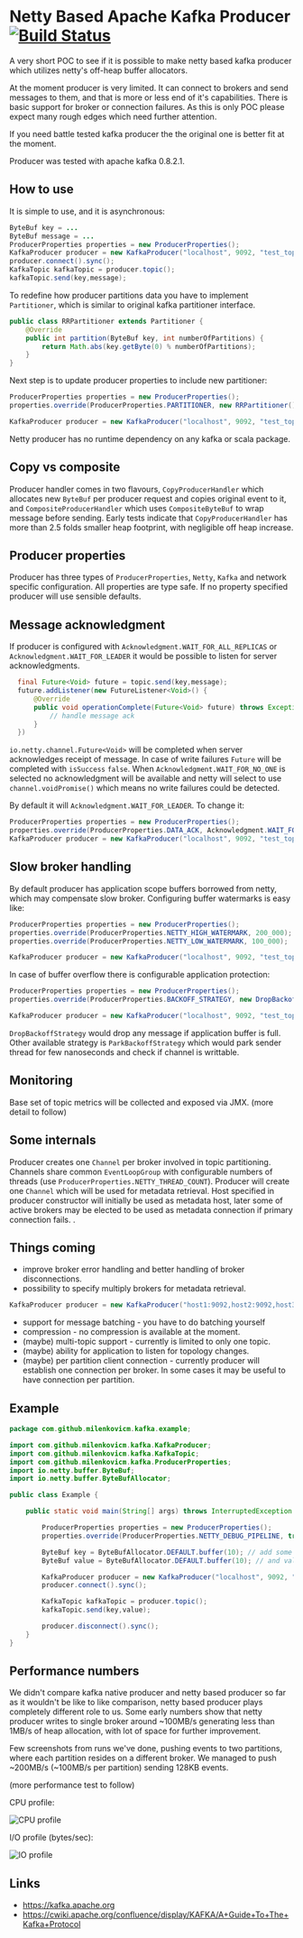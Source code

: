 # Netty Based Apache Kafka Producer [![Build Status](https://travis-ci.org/milenkovicm/netty-kafka-producer.svg)](https://travis-ci.org/milenkovicm/netty-kafka-producer)


A very short POC to see if it is possible to make netty based kafka producer which utilizes netty's off-heap buffer allocators.  

At the moment producer is very limited. It can connect to brokers and send messages to them, and that is more or less end of it's capabilities. 
There is basic support for broker or connection failures. As this is only POC please expect many rough edges which need further attention. 

If you need battle tested kafka producer the the original one is better fit at the moment.

Producer was tested with apache kafka 0.8.2.1.

## How to use

It is simple to use, and it is asynchronous: 

```java
ByteBuf key = ...
ByteBuf message = ...
ProducerProperties properties = new ProducerProperties();
KafkaProducer producer = new KafkaProducer("localhost", 9092, "test_topic", properties);
producer.connect().sync();
KafkaTopic kafkaTopic = producer.topic();
kafkaTopic.send(key,message);
```

To redefine how producer partitions data you have to implement `Partitioner`, which is similar to original kafka partitioner interface.

```java
public class RRPartitioner extends Partitioner {
    @Override
    public int partition(ByteBuf key, int numberOfPartitions) {
        return Math.abs(key.getByte(0) % numberOfPartitions);
    }
}
```

Next step is to update producer properties to include new partitioner:

```java
ProducerProperties properties = new ProducerProperties();
properties.override(ProducerProperties.PARTITIONER, new RRPartitioner());

KafkaProducer producer = new KafkaProducer("localhost", 9092, "test_topic", properties);
```

Netty producer has no runtime dependency on any kafka or scala package.

## Copy vs composite 

Producer handler comes in two flavours, `CopyProducerHandler` which allocates new `ByteBuf` per producer request and copies original event to it, 
and `CompositeProducerHandler` which uses `CompositeByteBuf` to wrap message before sending. Early tests indicate that `CopyProducerHandler` has more than
2.5 folds smaller heap footprint, with negligible off heap increase.

## Producer properties

Producer has three types of `ProducerProperties`, `Netty`, `Kafka` and network specific configuration. All properties are type safe.
If no property specified producer will use sensible defaults.

## Message acknowledgment

If producer is configured with `Acknowledgment.WAIT_FOR_ALL_REPLICAS` or `Acknowledgment.WAIT_FOR_LEADER` it would be possible 
to listen for server acknowledgments. 

```java
  final Future<Void> future = topic.send(key,message);
  future.addListener(new FutureListener<Void>() {
      @Override
      public void operationComplete(Future<Void> future) throws Exception {
          // handle message ack 
      }
  })
```

`io.netty.channel.Future<Void>` will be completed when server acknowledges receipt of message.
In case of write failures `Future` will be completed with `isSuccess` `false`. 
When `Acknowledgment.WAIT_FOR_NO_ONE` is selected no acknowledgment will be available and netty will select to use 
`channel.voidPromise()` which means no write failures could be detected. 

By default it will `Acknowledgment.WAIT_FOR_LEADER`. To change it: 

```java
ProducerProperties properties = new ProducerProperties();
properties.override(ProducerProperties.DATA_ACK, Acknowledgment.WAIT_FOR_NO_ONE);
KafkaProducer producer = new KafkaProducer("localhost", 9092, "test_topic", properties)
```

## Slow broker handling

By default producer has application scope buffers borrowed from netty, which may compensate slow broker. 
Configuring buffer watermarks is easy like:

```java
ProducerProperties properties = new ProducerProperties();
properties.override(ProducerProperties.NETTY_HIGH_WATERMARK, 200_000);
properties.override(ProducerProperties.NETTY_LOW_WATERMARK, 100_000);

KafkaProducer producer = new KafkaProducer("localhost", 9092, "test_topic", properties)
```
 
In case of buffer overflow there is configurable application protection:
  
```java
ProducerProperties properties = new ProducerProperties();
properties.override(ProducerProperties.BACKOFF_STRATEGY, new DropBackoffStrategy());

KafkaProducer producer = new KafkaProducer("localhost", 9092, "test_topic", properties)
```

`DropBackoffStrategy` would drop any message if application buffer is full. Other available strategy is `ParkBackoffStrategy` 
which would park sender thread for few nanoseconds and check if channel is writtable.


## Monitoring

Base set of topic metrics will be collected and exposed via JMX. (more detail to follow)


## Some internals 

Producer creates one `Channel` per broker involved in topic partitioning. 
Channels share common `EventLoopGroup` with configurable numbers of threads (use `ProducerProperties.NETTY_THREAD_COUNT`).
Producer will create one `Channel` which will be used for metadata retrieval. 
Host specified in producer constructor will initially be used as metadata host, later some of active brokers may be elected to be used as metadata connection if primary connection fails.
. 

## Things coming

- improve broker error handling and better handling of broker disconnections.
- possibility to specify multiply brokers for metadata retrieval.

```java
KafkaProducer producer = new KafkaProducer("host1:9092,host2:9092,host3:9092", "test_topic", properties);
```

- support for message batching - you have to do batching yourself
- compression - no compression is available at the moment.
- (maybe) multi-topic support - currently is limited to only one topic.
- (maybe) ability for application to listen for topology changes.
- (maybe) per partition client connection - currently producer will establish one connection per broker. In some cases it may be useful to have connection per partition. 

## Example 

```java
package com.github.milenkovicm.kafka.example;

import com.github.milenkovicm.kafka.KafkaProducer;
import com.github.milenkovicm.kafka.KafkaTopic;
import com.github.milenkovicm.kafka.ProducerProperties;
import io.netty.buffer.ByteBuf;
import io.netty.buffer.ByteBufAllocator;

public class Example {

    public static void main(String[] args) throws InterruptedException {

        ProducerProperties properties = new ProducerProperties();
        properties.override(ProducerProperties.NETTY_DEBUG_PIPELINE, true);

        ByteBuf key = ByteBufAllocator.DEFAULT.buffer(10); // add some key here
        ByteBuf value = ByteBufAllocator.DEFAULT.buffer(10); // and value here

        KafkaProducer producer = new KafkaProducer("localhost", 9092, "test_topic", properties);
        producer.connect().sync();

        KafkaTopic kafkaTopic = producer.topic();
        kafkaTopic.send(key,value);

        producer.disconnect().sync();
    }
}

```
## Performance numbers

We didn't compare kafka native producer and netty based producer so far as it wouldn't be like to like comparison, netty based producer plays completely different role to us. 
Some early numbers show that netty producer writes to single broker around ~100MB/s generating less than 1MB/s of heap allocation, with lot of space for further improvement.

Few screenshots from runs we've done, pushing events to two partitions, where each partition resides on a different broker. We managed to push ~200MB/s (~100MB/s per partition) sending 128KB events.

(more performance test to follow)

CPU profile: 

![CPU profile](http://i.imgur.com/wAAyfFk.png "CPU&Memory profile")

I/O profile (bytes/sec):

![IO profile](http://i.imgur.com/3voInd6.png "IO Profile")

## Links

 - https://kafka.apache.org
 - https://cwiki.apache.org/confluence/display/KAFKA/A+Guide+To+The+Kafka+Protocol
